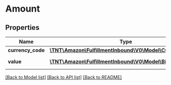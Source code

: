 # Amount

## Properties
Name | Type | Description | Notes
------------ | ------------- | ------------- | -------------
**currency_code** | [**\TNT\Amazon\FulfillmentInbound\V0\Model\CurrencyCode**](CurrencyCode.md) |  | 
**value** | [**\TNT\Amazon\FulfillmentInbound\V0\Model\BigDecimalType**](BigDecimalType.md) | The amount. | 

[[Back to Model list]](../README.md#documentation-for-models) [[Back to API list]](../README.md#documentation-for-api-endpoints) [[Back to README]](../README.md)


